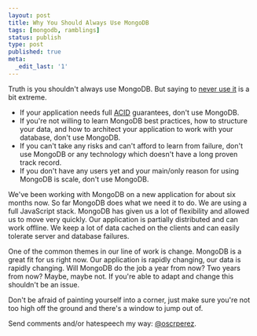 ```yaml
---
layout: post
title: Why You Should Always Use MongoDB
tags: [mongodb, ramblings]
status: publish
type: post
published: true
meta:
  _edit_last: '1'
---
```

Truth is you shouldn't always use MongoDB.  But saying to [never use it](http://www.sarahmei.com/blog/2013/11/11/why-you-should-never-use-mongodb/) is a bit extreme.

- If your application needs full <a title="ACID" href="http://en.wikipedia.org/wiki/ACID" target="_blank">ACID</a> guarantees, don't use MongoDB.
- If you're not willing to learn MongoDB best practices, how to structure your data, and how to architect your application to work with your database, don't use MongoDB.
- If you can't take any risks and can't afford to learn from failure, don't use MongoDB or any technology which doesn't have a long proven track record.
- If you don't have any users yet and your main/only reason for using MongoDB is scale, don't use MongoDB.


We've been working with MongoDB on a new application for about six months now.  So far MongoDB does what we need it to do.  We are using a full JavaScript stack. MongoDB has given us a lot of flexibility and allowed us to move very quickly.  Our application is partially distributed and can work offline.  We keep a lot of data cached on the clients and can easily tolerate server and database failures.

One of the common themes in our line of work is change.  MongoDB is a great fit for us right now.  Our application is rapidly changing, our data is rapidly changing.  Will MongoDB do the job a year from now? Two years from now?  Maybe, maybe not.  If you're able to adapt and change this shouldn't be an issue.

Don't be afraid of painting yourself into a corner, just make sure you're not too high off the ground and there's a window to jump out of.

Send comments and/or hatespeech my way: [@oscrperez](https://twitter.com/oscrperez).
